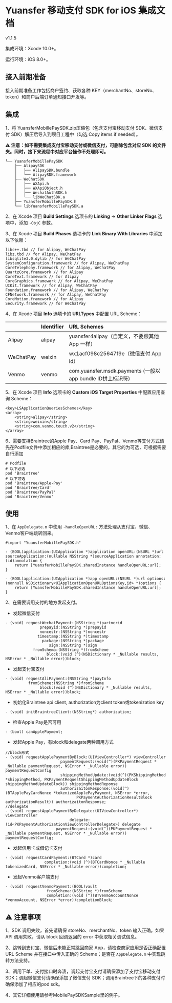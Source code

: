 # Yuansfer 移动支付 SDK for iOS 集成文档

v1.1.5 

集成环境：Xcode 10.0+。

运行环境：iOS 8.0+。

## 接入前期准备

接入前期准备工作包括商户签约、获取各种 KEY（merchantNo、storeNo、token）和商户后端订单通知接口开发等。

## 集成

1、将 YuansferMobillePaySDK.zip压缩包（包含支付宝移动支付 SDK、微信支付 SDK）解压后导入到项目工程中（勾选 Copy items if needed）。

**⚠️ 注意：如不需要集成支付宝移动支付或微信支付，可删除包含对应 SDK 的文件夹。同时，接下来流程中对应平台操作不处理即可。**

```
└── YuansferMobillePaySDK
    ├── AlipaySDK
    │   ├── AlipaySDK.bundle
    │   └── AlipaySDK.framework
    ├── WeChatSDK
    │   ├── WXApi.h
    │   ├── WXApiObject.h
    │   ├── WechatAuthSDK.h
    │   └── libWeChatSDK.a
    ├── YuansferMobillePaySDK.h
    └── libYuansferMobillePaySDK.a
```

2、在 Xcode 项目 **Build Settings** 选项卡的 **Linking** -> **Other Linker Flags** 选项中，添加 `-ObjC` 参数。

3、在 Xcode 项目 **Build Phases** 选项卡的 **Link Binary With Libraries** 中添加以下依赖：

```
libc++.tbd // for Alipay, WeChatPay
libz.tbd // for Alipay, WeChatPay
libsqlite3.0.dylib // for WeChatPay
SystemConfiguration.framework // for Alipay, WeChatPay
CoreTelephony.framework // for Alipay, WeChatPay
QuartzCore.framework // for Alipay
CoreText.framework // for Alipay
CoreGraphics.framework // for Alipay, WeChatPay
UIKit.framework // for Alipay, WeChatPay
Foundation.framework // for Alipay, WeChatPay
CFNetwork.framework // for Alipay, WeChatPay
CoreMotion.framework // for Alipay
Security.framework // for WeChatPay
```

4、在 Xcode 项目 **Info** 选项卡的 **URLTypes** 中配置 URL Scheme：

| |Identifier|URL Schemes|
|:-----|:-----|:-----|
| Alipay | alipay | yuansfer4alipay（自定义，不要跟其他 App 一样） |
| WeChatPay | weixin | wx1acf098c25647f9e（微信支付 App id） |
| Venmo | venmo | com.yuansfer.msdk.payments (一般以app bundle ID拼上标识符)

5、在 Xcode 项目 **Info** 选项卡的 **Custom iOS Target Properties** 中配置应用查询 Scheme：

```
<key>LSApplicationQueriesSchemes</key>
<array>
	<string>alipay</string>
	<string>weixin</string>
	<string>com.venmo.touch.v2</string>
</array>
```
6、需要支持Braintree的Apple Pay、Card Pay、PayPal、Venmo等支付方式请先在Podfile文件中添加相应的库,Braintree是必要的，其它的为可选，可根据需要自行添加
```
# Podfile
# 以下必选
pod 'Braintree'
# 以下可选
pod 'Braintree/Apple-Pay'
pod 'Braintree/Card'
pod 'Braintree/PayPal'
pod 'Braintree/Venmo'
```
## 使用

1、在 `AppDelegate.m` 中使用 `-handleOpenURL:` 方法处理从支付宝、微信、Venmo客户端跳转回来。

```objc
#import "YuansferMobillePaySDK.h"

- (BOOL)application:(UIApplication *)application openURL:(NSURL *)url sourceApplication:(nullable NSString *)sourceApplication annotation:(id)annotation {    
    return [YuansferMobillePaySDK.sharedInstance handleOpenURL:url];
}

- (BOOL)application:(UIApplication *)app openURL:(NSURL *)url options:(nonnull NSDictionary<UIApplicationOpenURLOptionsKey,id> *)options {
    return [YuansferMobillePaySDK.sharedInstance handleOpenURL:url];
}
```

2、在需要调用支付的地方发起支付。
* 发起微信支付
```objc
- (void) requestWechatPayment:(NSString *)partnerid
               prepayid:(NSString *)prepayid
               noncestr:(NSString *)noncestr
              timestamp:(NSString *)timestamp
                package:(NSString *)package
                   sign:(NSString *)sign
            fromSchema:(NSString *)fromScheme
                  block:(void (^)(NSDictionary * _Nullable results, NSError * _Nullable error))block;
```
* 发起支付宝支付
```objc
- (void) requestAliPayment:(NSString *)payInfo
          fromScheme:(NSString *)fromScheme
               block:(void (^)(NSDictionary * _Nullable results, NSError * _Nullable error))block;
```
* 初始化Braintree api client, authorization为client token或tokenization key
```objc
- (void) initBraintreeClient:(NSString*) authorization;
```
* 检查Apple Pay是否可用
```objc
- (bool) canApplePayment;
```
* 发起Apple Pay，有block和delegate两种调用方式
```objc
//block形式
- (void) requestApplePaymentByBlock:(UIViewController*) viewController
                        paymentRequest:(void(^)(PKPaymentRequest * _Nullable paymentRequest, NSError * _Nullable error)) paymentRequestConfig
                        shippingMethodUpdate:(void(^)(PKShippingMethod *shippingMethod, PKPaymentRequestShippingMethodUpdateBlock shippingMethodUpdateBlock)) shippingMethodReponse
                        authorizaitonResponse:(void(^)(BTApplePayCardNonce *tokenizedApplePayPayment, NSError *error,
                               PKPaymentAuthorizationResultBlock authorizationResult)) authorizaitonResponse;
//delegate
- (void) requestApplePaymentByDelegate:(UIViewController*) viewController
                            delegate:(id<PKPaymentAuthorizationViewControllerDelegate>) delegate
                      paymentRequest:(void(^)(PKPaymentRequest * _Nullable paymentRequest, NSError * _Nullable error)) paymentRequestConfig;
```
* 发起信用卡或借记卡支付
```objc
- (void) requestCardPayment:(BTCard *)card
                 completion:(void (^)(BTCardNonce * _Nullable tokenizedCard, NSError * _Nullable error))completion;
```
* 发起Venmo客户端支付
```objc
- (void) requestVenmoPayment:(BOOL)vault
                  fromSchema:(NSString *)fromScheme
                  completion:(void (^)(BTVenmoAccountNonce *venmoAccount, NSError *error))completionBlock;
```

## ⚠️ 注意事项

1、SDK 调用失败，首先请确保 storeNo、merchantNo、token 输入正确。如果 API 调用失败，请从 block 回调返回的 error 中获取相关调试信息。

2、跳转到支付宝、微信后未能正常跳回商家 App，请检查商家应用是否正确配置 URL Scheme 并在接口中传入正确的 Scheme；是否在 `AppDelegate.m` 中实现跳转方法支持。

3、调用下单、支付接口时奔溃，调起支付宝支付请确保添加了支付宝移动支付 SDK；调起微信支付请确保添加了微信支付 SDK；调用Braintree下的各种支付时确保添加了相应的pod sdk。

4、其它详细使用请参考MobilePaySDKSample里的例子。